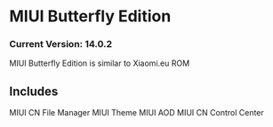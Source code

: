 # MIUI Butterfly Edition

### Current Version: 14.0.2
MIUI Butterfly Edition is similar to Xiaomi.eu ROM
## Includes
MIUI CN File Manager
MIUI Theme
MIUI AOD
MIUI CN Control Center
